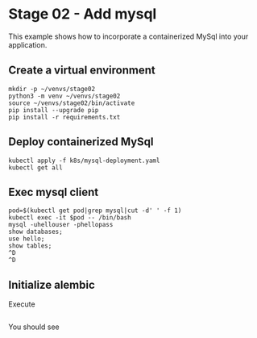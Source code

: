 # Stage 02 - Add mysql
This example shows how to incorporate a containerized MySql into your application.

## Create a virtual environment
```
mkdir -p ~/venvs/stage02
python3 -m venv ~/venvs/stage02
source ~/venvs/stage02/bin/activate
pip install --upgrade pip
pip install -r requirements.txt
```

## Deploy containerized MySql
```
kubectl apply -f k8s/mysql-deployment.yaml
kubectl get all
```

## Exec mysql client
```
pod=$(kubectl get pod|grep mysql|cut -d' ' -f 1)
kubectl exec -it $pod -- /bin/bash
mysql -uhellouser -phellopass
show databases;
use hello;
show tables;
^D
^D
```

## Initialize alembic
Execute
```
```
You should see
```
```